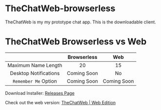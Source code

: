 # TheChatWeb-browserless
TheChatWeb is my my prototype chat app. This is the downloadable client.

# TheChatWeb Browserless vs Web
|                     |  Browserless  |      Web      |
|        :---:        |     :---:     |     :---:     |
| Maximum Name Length |       20      |       15      |
|Desktop Notifications|  Coming Soon  |       No      |
|`Remember Me` Option |  Coming Soon  |  Coming Soon  |

Download Installer: [Releases Page](https://github.com/PixelOrangeDev/TheChatWeb-browserless/releases)

Check out the web version: [TheChatWeb | Web Edition](https://thechatweb.zapto.org)
